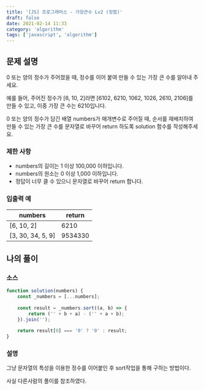 ```yaml
---
title: '[JS] 프로그래머스 - 가장큰수 Lv2 (정렬)'
draft: false
date: 2021-02-14 11:33
category: 'algorithm'
tags: ['javascript', 'algorithm']
---
```




## 문제 설명

0 또는 양의 정수가 주어졌을 때, 정수를 이어 붙여 만들 수 있는 가장 큰 수를 알아내 주세요.

예를 들어, 주어진 정수가 [6, 10, 2]라면 [6102, 6210, 1062, 1026, 2610, 2106]를 만들 수 있고, 이중 가장 큰 수는 6210입니다.

0 또는 양의 정수가 담긴 배열 numbers가 매개변수로 주어질 때, 순서를 재배치하여 만들 수 있는 가장 큰 수를 문자열로 바꾸어 return 하도록 solution 함수를 작성해주세요.

### 제한 사항

- numbers의 길이는 1 이상 100,000 이하입니다.
- numbers의 원소는 0 이상 1,000 이하입니다.
- 정답이 너무 클 수 있으니 문자열로 바꾸어 return 합니다.

### 입출력 예

| numbers           | return  |
| ----------------- | ------- |
| [6, 10, 2]        | 6210    |
| [3, 30, 34, 5, 9] | 9534330 |



## 나의 풀이

### 소스

```js
function solution(numbers) {
    const _numbers = [...numbers];
    
    const result = _numbers.sort((a, b) => {
        return ('' + b + a) - ('' + a + b);
    }).join('');
   
    return result[0] === '0' ? '0' : result;
}
```

### 설명

그냥 문자열의 특성을 이용한 정수를 이어붙인 후 sort작업을 통해 구하는 방법이다.

사실 다른사람의 풀이를 참조하였다.

